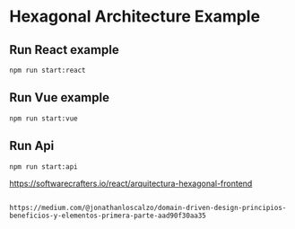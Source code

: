 # Hexagonal Architecture Example

## Run React example
```
npm run start:react
```

## Run Vue example
```
npm run start:vue
```

## Run Api
```
npm run start:api
```


https://softwarecrafters.io/react/arquitectura-hexagonal-frontend
```

https://medium.com/@jonathanloscalzo/domain-driven-design-principios-beneficios-y-elementos-primera-parte-aad90f30aa35
